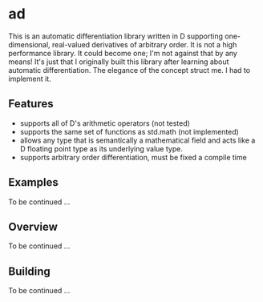 ad
==

This is an automatic differentiation library written in D supporting one-dimensional, real-valued derivatives of arbitrary 
order. It is not a high performance library. It could become one; I'm not against that by any means! It's just that I 
originally built this library after learning about automatic differentiation. The elegance of the concept struct me.  I 
had to implement it.  

Features
--------

* supports all of D's arithmetic operators (not tested)
* supports the same set of functions as std.math (not implemented)
* allows any type that is semantically a mathematical field and acts like a D floating point type as its underlying value type.
* supports arbitrary order differentiation, must be fixed a compile time

Examples
--------

To be continued ...

Overview
--------

To be continued ...

Building
--------

To be continued ...
